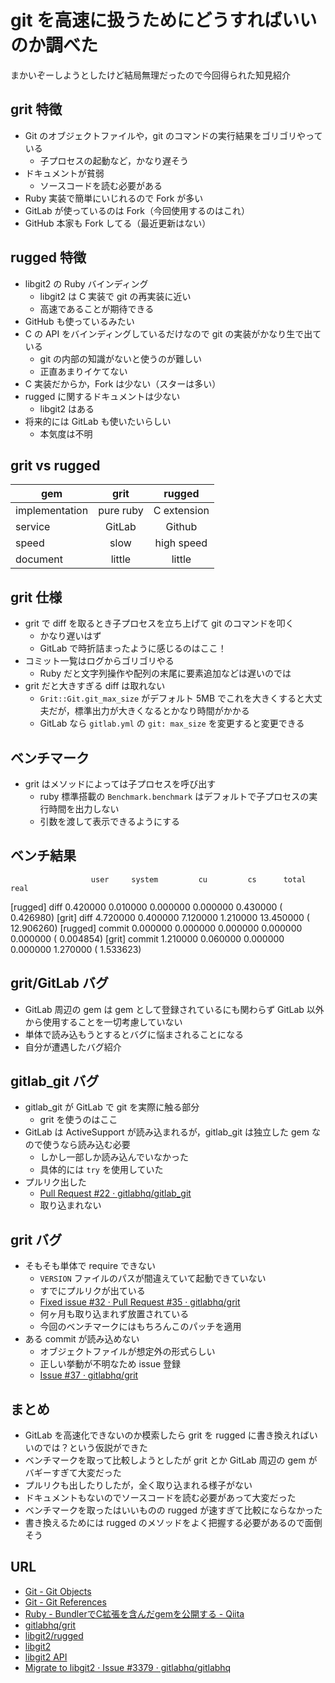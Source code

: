 # git を高速に扱うためにどうすればいいのか調べた

まかいぞーしようとしたけど結局無理だったので今回得られた知見紹介

## grit 特徴

 * Git のオブジェクトファイルや，git のコマンドの実行結果をゴリゴリやっている
   * 子プロセスの起動など，かなり遅そう
 * ドキュメントが貧弱
   * ソースコードを読む必要がある
 * Ruby 実装で簡単にいじれるので Fork が多い
 * GitLab が使っているのは Fork（今回使用するのはこれ）
 * GitHub 本家も Fork してる（最近更新はない）


## rugged 特徴

 * libgit2 の Ruby バインディング
   * libgit2 は C 実装で git の再実装に近い
   * 高速であることが期待できる
 * GitHub も使っているみたい
 * C の API をバインディングしているだけなので git の実装がかなり生で出ている
   * git の内部の知識がないと使うのが難しい
   * 正直あまりイケてない
 * C 実装だからか，Fork は少ない（スターは多い）
 * rugged に関するドキュメントは少ない
   * libgit2 はある
 * 将来的には GitLab も使いたいらしい
   * 本気度は不明


## grit vs rugged

|      gem       |    grit   |    rugged   |
|----------------|:---------:|:-----------:|
| implementation | pure ruby | C extension |
| service        |  GitLab   |   Github    |
| speed          |   slow    | high speed  |
| document       |  little   |   little    |



## grit 仕様

 * grit で diff を取るとき子プロセスを立ち上げて git のコマンドを叩く
   * かなり遅いはず
   * GitLab で時折詰まったように感じるのはここ！
 * コミット一覧はログからゴリゴリやる
   * Ruby だと文字列操作や配列の末尾に要素追加などは遅いのでは
 * grit だと大きすぎる diff は取れない
   * `Grit::Git.git_max_size` がデフォルト 5MB でこれを大きくすると大丈夫だが，標準出力が大きくなるとかなり時間がかかる
   * GitLab なら `gitlab.yml` の `git: max_size` を変更すると変更できる


## ベンチマーク

 * grit はメソッドによっては子プロセスを呼び出す
   * ruby 標準搭載の `Benchmark.benchmark` はデフォルトで子プロセスの実行時間を出力しない
   * 引数を渡して表示できるようにする


## ベンチ結果

                      user     system         cu         cs      total       real
[rugged] diff     0.420000   0.010000   0.000000   0.000000   0.430000 (  0.426980)
[grit] diff       4.720000   0.400000   7.120000   1.210000  13.450000 ( 12.906260)
[rugged] commit   0.000000   0.000000   0.000000   0.000000   0.000000 (  0.004854)
[grit] commit     1.210000   0.060000   0.000000   0.000000   1.270000 (  1.533623)


## grit/GitLab バグ

 * GitLab 周辺の gem は gem として登録されているにも関わらず GitLab 以外から使用することを一切考慮していない
 * 単体で読み込もうとするとバグに悩まされることになる
 * 自分が遭遇したバグ紹介


## gitlab_git バグ

 * gitlab_git が GitLab で git を実際に触る部分
   * grit を使うのはここ
 * GitLab は ActiveSupport が読み込まれるが，gitlab_git は独立した gem なので使うなら読み込む必要
   * しかし一部しか読み込んでいなかった
   * 具体的には `try` を使用していた
 * プルリク出した
   * [Pull Request #22 · gitlabhq/gitlab_git](https://github.com/gitlabhq/gitlab_git/pull/22)
   * 取り込まれない


## grit バグ

 * そもそも単体で require できない
   * `VERSION` ファイルのパスが間違えていて起動できていない
   * すでにプルリクが出ている
   * [Fixed issue #32 · Pull Request #35 · gitlabhq/grit](https://github.com/gitlabhq/grit/pull/35)
   * 何ヶ月も取り込まれず放置されている
   * 今回のベンチマークにはもちろんこのパッチを適用
 * ある commit が読み込めない
   * オブジェクトファイルが想定外の形式らしい
   * 正しい挙動が不明なため issue 登録
   * [Issue #37 · gitlabhq/grit](https://github.com/gitlabhq/grit/issues/37)


## まとめ

 * GitLab を高速化できないのか模索したら grit を rugged に書き換えればいいのでは？という仮説ができた
 * ベンチマークを取って比較しようとしたが grit とか GitLab 周辺の gem がバギーすぎて大変だった
 * プルリクも出したりしたが，全く取り込まれる様子がない
 * ドキュメントもないのでソースコードを読む必要があって大変だった
 * ベンチマークを取ったはいいものの rugged が速すぎて比較にならなかった
 * 書き換えるためには rugged のメソッドをよく把握する必要があるので面倒そう


## URL

 * [Git - Git Objects](http://git-scm.com/book/en/Git-Internals-Git-Objects)
 * [Git - Git References](http://git-scm.com/book/en/Git-Internals-Git-References)
 * [Ruby - BundlerでC拡張を含んだgemを公開する - Qiita](http://qiita.com/gam0022/items/2ee82e84e5c9f608eb85)
 * [gitlabhq/grit](https://github.com/gitlabhq/grit)
 * [libgit2/rugged](https://github.com/libgit2/rugged)
 * [libgit2](http://libgit2.github.com/)
 * [libgit2 API](http://libgit2.github.com/libgit2/#HEAD)
 * [Migrate to libgit2 · Issue #3379 · gitlabhq/gitlabhq](https://github.com/gitlabhq/gitlabhq/issues/3379)
